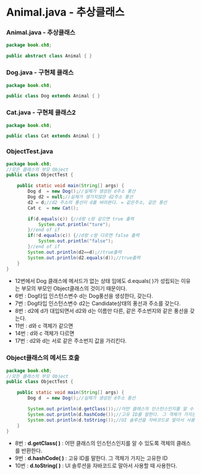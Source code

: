 # Animal.java - 추상클래스

### Animal.java - 추상클래스

```java
package book.ch8;

public abstract class Animal { }
```

### Dog.java - 구현체 클래스

```java
package book.ch8;

public class Dog extends Animal { }
```

### Cat.java - 구현체 클래스2

```java
package book.ch8;

public class Cat extends Animal { }
```

### ObjectTest.java

```java
package book.ch8;
//모든 클래스의 부모 Object
public class ObjectTest {

	public static void main(String[] args) {
		Dog d  = new Dog();//실체가 생성된 d주소 풍선
		Dog d2 = null;//실체가 생기지않은 d2주소 풍선
		d2 = d;//d2 주소의 풍선이 d를 바라본다. = 같은주소, 같은 풍선 
		Cat c  = new Cat();

		if(d.equals(c)) {//d랑 c랑 같으면 true 출력
			System.out.println("ture");			
		}//end of if
		if(!d.equals(c)) {//d랑 c랑 다르면 false 출력
			System.out.println("false");			
		}//end of if
		System.out.println(d2==d);//true출력
		System.out.println(d2.equals(d));//true출력
	}
}
```

* 12번에서 Dog 클래스에 메서드가 없는 상태 임에도 d.equals\( \)가 성립되는 이유는 부모의 부모인 Object클래스의 것이기 때문이다.
* 6번 : Dog타입 인스턴스변수 d는 Dog풍선을 생성한다, 갖는다.
* 7번 : Dog타입 인스턴스변수 d2는 Candidate상태의 풍선과 주소를 갖는다.
* 8번 : d2에 d가 대입되면서 d2와 d는 이름만 다른, 같은 주소번지와 같은 풍선을 갖는다.
* 11번 : d와 c 객체가 같으면
* 14번 : d와 c 객체가 다르면
* 17번 : d2와 d는 서로 같은 주소번지 값을 가리킨다.

### Object클래스의 메서드 호출

```java
package book.ch8;
//모든 클래스의 부모 Object
public class ObjectTest {

	public static void main(String[] args) {
		Dog d  = new Dog();//실체가 생성된 d주소 풍선

		System.out.println(d.getClass());//어떤 클래스의 인스턴스인지를 알 수 있도록 객체의 클래스를 반환한다.
		System.out.println(d.hashCode());//고유 ID를 말한다. 그 객체가 가지는 고유한 ID
		System.out.println(d.toString());//UI 솔루션을 자바코드로 말아서 사용할 때 사용한다.
	}
}
```

* 8번 : **d.getClass\( \)**  : 어떤 클래스의 인스턴스인지를 알 수 있도록 객체의 클래스를 반환한다.
* 9번 : **d.hashCode\( \)**  : 고유 ID를 말한다. 그 객체가 가지는 고유한 ID
* 10번 : **d.toString\( \)**  : UI 솔루션을 자바코드로 말아서 사용할 때 사용한다.

